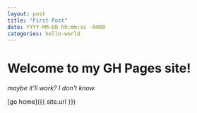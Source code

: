 ```yaml
---
layout: post
title: "First Post"
date: YYYY-MM-DD hh:mm:ss -0000
categories: hello-world
---
```


# Welcome to my GH Pages site!

*maybe it'll work? I don't know.*

[go home]({{ site.url }})
